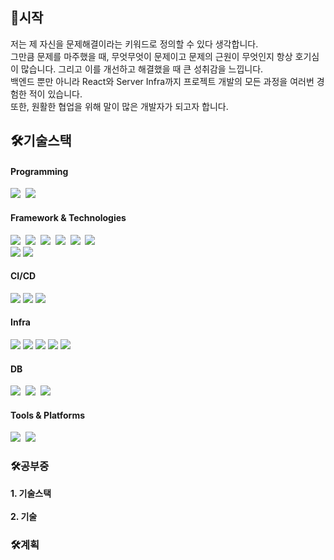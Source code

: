 <h2>🦢시작</h3>
저는 제 자신을 문제해결이라는 키워드로 정의할 수 있다 생각합니다. <br/>
그만큼 문제를 마주했을 때, 무엇무엇이 문제이고 문제의 근원이 무엇인지 항상 호기심이 많습니다. 그리고 이를 개선하고 해결했을 때 큰 성취감을 느낍니다.
<br/>
백엔드 뿐만 아니라 React와 Server Infra까지 프로젝트 개발의 모든 과정을 여러번 경험한 적이 있습니다. 
<br/>
또한, 원활한 협업을 위해 말이 많은 개발자가 되고자 합니다.

<h2>🛠기술스택</h3>

<h4>Programming</h4>
<div>
           <img src="https://img.shields.io/badge/Java-007396?style=for-the-badge&logo=Java&logoColor=white" /></a>&nbsp;
           <img src="https://img.shields.io/badge/JavaScript-F7DF1E?style=for-the-badge&logo=JavaScript&logoColor=white" /></a>&nbsp;
</div>

<h4>Framework & Technologies</h4>
<div>
           <div>
           <img src="https://img.shields.io/badge/Spring-6DB33F?style=for-the-badge&logo=Spring&logoColor=white" /></a>&nbsp;
           <img src="https://img.shields.io/badge/springboot-6DB33F?style=for-the-badge&logo=springboot&logoColor=white" >&nbsp;
              <img src="https://img.shields.io/badge/JPA-6DB33F?style=for-the-badge&logo=jpa&logoColor=white" >&nbsp;
                      <img src="https://img.shields.io/badge/QueryDSL-6DB33F?style=for-the-badge&logo=querydsl&logoColor=white" >&nbsp;
              <img src="https://img.shields.io/badge/Mybatis-6DB33F?style=for-the-badge&logo=mybatis&logoColor=white" >&nbsp;
               <img src="https://img.shields.io/badge/JSP-6DB33F?style=for-the-badge&logo=jsp&logoColor=white" >&nbsp;
              </div>
           <div>
              <img src="https://img.shields.io/badge/React-61DAFB?style=for-the-badge&logo=react&logoColor=white">
           <img src="https://img.shields.io/badge/NextJS-000000?style=for-the-badge&logo=nextdotjs&logoColor=white">
           </div>
</div>

<h4>CI/CD</h4>
<div>
               <img src="https://img.shields.io/badge/EC2-FF9900?style=for-the-badge&logo=amazonec2&logoColor=white">
                <img src="https://img.shields.io/badge/ElasticBeanStalk-FF9900?style=for-the-badge&logo=eb&logoColor=white">
                 <img src="https://img.shields.io/badge/GithubAction-FF9900?style=for-the-badge&logo=eb&logoColor=white">
          
</div>

<h4>Infra</h4>
<div>
            <img src="https://img.shields.io/badge/S3-569A31?style=for-the-badge&logo=amazons3&logoColor=white">
                   <img src="https://img.shields.io/badge/RDS-527FFF?style=for-the-badge&logo=amazonrds&logoColor=white">
                       <img src="https://img.shields.io/badge/Route53-8C4FFF?style=for-the-badge&logo=amazonroute53&logoColor=white">   
             <img src="https://img.shields.io/badge/CloudFront-005571?style=for-the-badge&logo=amazoncloudfront&logoColor=white">
             <img src="https://img.shields.io/badge/ELB-005571?style=for-the-badge&logo=elb&logoColor=white">
          
</div>

 <h4>DB</h4>           
 <div>
<img src="https://img.shields.io/badge/Oracle-4479A1?style=for-the-badge&logo=Oracle&logoColor=white"/></a>&nbsp;
<img src="https://img.shields.io/badge/mysql-4479A1?style=for-the-badge&logo=mysql&logoColor=white">&nbsp;
<img src="https://img.shields.io/badge/mariadb-4479A1?style=for-the-badge&logo=mariadb&logoColor=white">&nbsp;
</div>

 <h4>Tools & Platforms</h4>           
 <div>
           <img src="https://img.shields.io/badge/Git-F05032?style=for-the-badge&logo=git&logoColor=white"/></a>&nbsp;
           <img src="https://img.shields.io/badge/jira-0052CC?style=for-the-badge&logo=jira&logoColor=white">&nbsp;
</div>


<h3>🛠공부중</h3>
<strong> 1. 기술스택 </strong> 
<div>

</div>
       <br>
<div>
<strong> 2. 기술 </strong><br>
           
</div>

<div>
<h3>🛠계획</h3>
           

           
</div>

